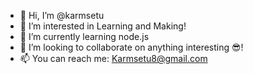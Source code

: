 - 👋 Hi, I’m @karmsetu
- 👀 I’m interested in Learning and Making!
- 🌱 I’m currently learning node.js
- 💞️ I’m looking to collaborate on anything interesting 😎!
- 📫 You can reach me: Karmsetu8@gmail.com

<!---
karmsetu/karmsetu is a ✨ special ✨ repository because its `README.md` (this file) appears on your GitHub profile.
You can click the Preview link to take a look at your changes.
--->
